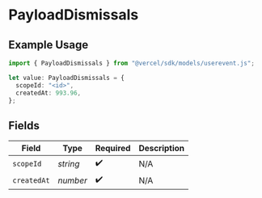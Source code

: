 # PayloadDismissals

## Example Usage

```typescript
import { PayloadDismissals } from "@vercel/sdk/models/userevent.js";

let value: PayloadDismissals = {
  scopeId: "<id>",
  createdAt: 993.96,
};
```

## Fields

| Field              | Type               | Required           | Description        |
| ------------------ | ------------------ | ------------------ | ------------------ |
| `scopeId`          | *string*           | :heavy_check_mark: | N/A                |
| `createdAt`        | *number*           | :heavy_check_mark: | N/A                |